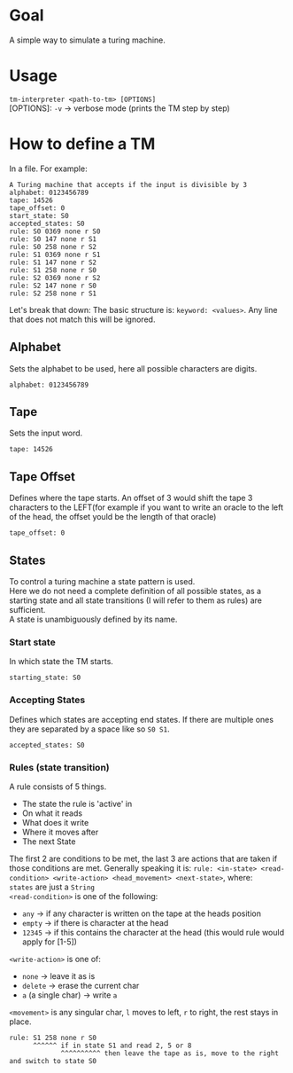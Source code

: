 # Goal
A simple way to simulate a turing machine.

# Usage
`tm-interpreter <path-to-tm> [OPTIONS]`  
[OPTIONS]: `-v` -> verbose mode (prints the TM step by step)

# How to define a TM
In a file. For example:
```
A Turing machine that accepts if the input is divisible by 3
alphabet: 0123456789
tape: 14526
tape_offset: 0
start_state: S0
accepted_states: S0
rule: S0 0369 none r S0
rule: S0 147 none r S1
rule: S0 258 none r S2
rule: S1 0369 none r S1
rule: S1 147 none r S2
rule: S1 258 none r S0
rule: S2 0369 none r S2
rule: S2 147 none r S0
rule: S2 258 none r S1
```

Let's break that down:
The basic structure is: `keyword: <values>`. Any line that does not match this will be ignored.  

## Alphabet
Sets the alphabet to be used, here all possible characters are digits.
```
alphabet: 0123456789
```
## Tape
Sets the input word.
```
tape: 14526
```
## Tape Offset
Defines where the tape starts. An offset of 3 would shift the tape 3 characters to the LEFT(for example if you want to write an oracle to the left of the head, the offset yould be the length of that oracle)
```
tape_offset: 0
```
## States
To control a turing machine a state pattern is used.  
Here we do not need a complete definition of all possible states, as a starting state and all state transitions (I will refer to them as rules) are sufficient.  
A state is unambiguously defined by its name.  
### Start state
In which state the TM starts.
```
starting_state: S0
```
### Accepting States
Defines which states are accepting end states. If there are multiple ones they are separated by a space like so `S0 S1`.
```
accepted_states: S0
```
### Rules (state transition)
A rule consists of 5 things.  
  * The state the rule is 'active' in
  * On what it reads
  * What does it write
  * Where it moves after
  * The next State

The first 2 are conditions to be met, the last 3 are actions that are taken if those conditions are met.
Generally speaking it is: `rule: <in-state> <read-condition> <write-action> <head_movement> <next-state>`, where:  
`states` are just a `String`  
`<read-condition>` is one of the following:
 * `any` -> if any character is written on the tape at the heads position
 * `empty` -> if there is character at the head
 * `12345` -> if this contains the character at the head (this would rule would apply for [1-5])  

`<write-action>` is one of:
  * `none` -> leave it as is
  * `delete` -> erase the current char
  * `a` (a single char) -> write `a`

`<movement>` is any singular char, `l` moves to left, `r` to right, the rest stays in place.
```
rule: S1 258 none r S0
      ^^^^^^ if in state S1 and read 2, 5 or 8
             ^^^^^^^^^^ then leave the tape as is, move to the right and switch to state S0
```

